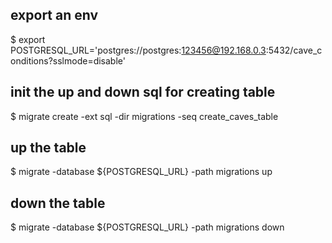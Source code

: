 ## export an env
$ export POSTGRESQL_URL='postgres://postgres:123456@192.168.0.3:5432/cave_conditions?sslmode=disable'

## init the up and down sql for creating table
$ migrate create -ext sql -dir migrations -seq create_caves_table

## up the table
$ migrate -database ${POSTGRESQL_URL} -path migrations up

## down the table
$ migrate -database ${POSTGRESQL_URL} -path migrations down